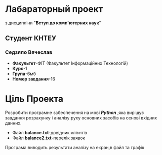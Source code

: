 # Лабараторный проект 
з дисципліни "**Вступ до комп'ютерних наук**"<br/>

## Студент КНТЕУ
###  Седзяло Вячеслав<br/>
- **Факультет**-ФІТ (Факультет Інформаційних Технологій)
- **Курс**-1
- **Група**-6мб
- **Номер завдання**-16

# Ціль Проекта 
Розробити програмне забеспечення на мові ***Python*** ,яка вирішує завдання розрахунку і аналізу руху основних засобів на основі вхідних данних.<br/>
- Файл **balance.txt**-довідник клієнтів    
- Файл **balance2.txt**-перелік заявок 

Програма виводить результати аналізу на екран,в файл та графік 